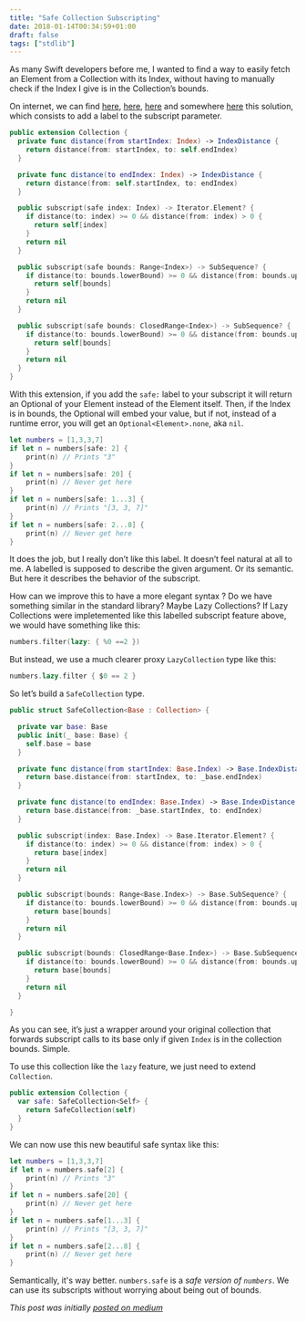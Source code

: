 ```yaml
---
title: "Safe Collection Subscripting"
date: 2018-01-14T00:34:59+01:00
draft: false
tags: ["stdlib"]
---
```


As many Swift developers before me, I wanted to find a way to easily fetch an Element from a Collection with its Index, without having to manually check if the Index I give is in the Collection’s bounds.

On internet, we can find [here](http://ericasadun.com/2015/06/01/swift-safe-array-indexing-my-favorite-thing-of-the-new-week/), [here](http://ericasadun.com/2015/06/24/dear-erica-extend-safe-index/), [here](http://stackoverflow.com/questions/25329186/safe-bounds-checked-array-lookup-in-swift-through-optional-bindings) and somewhere [here](https://medium.com/swift-programming/swift-sequences-ce22d76f120c#.hyyhrxp6i) this solution, which consists to add a label to the subscript parameter.

```swift
public extension Collection {
  private func distance(from startIndex: Index) -> IndexDistance {
    return distance(from: startIndex, to: self.endIndex)
  }

  private func distance(to endIndex: Index) -> IndexDistance {
    return distance(from: self.startIndex, to: endIndex)
  }

  public subscript(safe index: Index) -> Iterator.Element? {
    if distance(to: index) >= 0 && distance(from: index) > 0 {
      return self[index]
    }
    return nil
  }

  public subscript(safe bounds: Range<Index>) -> SubSequence? {
    if distance(to: bounds.lowerBound) >= 0 && distance(from: bounds.upperBound) >= 0 {
      return self[bounds]
    }
    return nil
  }

  public subscript(safe bounds: ClosedRange<Index>) -> SubSequence? {
    if distance(to: bounds.lowerBound) >= 0 && distance(from: bounds.upperBound) > 0 {
      return self[bounds]
    }
    return nil
  }
}
```

With this extension, if you add the `safe:` label to your subscript it will return an Optional of your Element instead of the Element itself. Then, if the Index is in bounds, the Optional will embed your value, but if not, instead of a runtime error, you will get an `Optional<Element>.none`, aka `nil`.

```swift
let numbers = [1,3,3,7]
if let n = numbers[safe: 2] {
    print(n) // Prints "3"
}
if let n = numbers[safe: 20] {
    print(n) // Never get here
}
if let n = numbers[safe: 1...3] {
    print(n) // Prints "[3, 3, 7]"
}
if let n = numbers[safe: 2...8] {
    print(n) // Never get here
}
```

It does the job, but I really don’t like this label. It doesn’t feel natural at all to me. A labelled is supposed to describe the given argument. Or its semantic. But here it describes the behavior of the subscript.

How can we improve this to have a more elegant syntax ? Do we have something similar in the standard library? Maybe Lazy Collections? If Lazy Collections were impletemented like this labelled subscript feature above, we would have something like this:

```swift
numbers.filter(lazy: { %0 ==2 })
```

But instead, we use a much clearer proxy `LazyCollection` type like this:

```swift
numbers.lazy.filter { $0 == 2 }
```

So let’s build a `SafeCollection` type.

```swift
public struct SafeCollection<Base : Collection> {

  private var base: Base
  public init(_ base: Base) {
    self.base = base
  }

  private func distance(from startIndex: Base.Index) -> Base.IndexDistance {
    return base.distance(from: startIndex, to: _base.endIndex)
  }

  private func distance(to endIndex: Base.Index) -> Base.IndexDistance {
    return base.distance(from: _base.startIndex, to: endIndex)
  }

  public subscript(index: Base.Index) -> Base.Iterator.Element? {
    if distance(to: index) >= 0 && distance(from: index) > 0 {
      return base[index]
    }
    return nil
  }

  public subscript(bounds: Range<Base.Index>) -> Base.SubSequence? {
    if distance(to: bounds.lowerBound) >= 0 && distance(from: bounds.upperBound) >= 0 {
      return base[bounds]
    }
    return nil
  }

  public subscript(bounds: ClosedRange<Base.Index>) -> Base.SubSequence? {
    if distance(to: bounds.lowerBound) >= 0 && distance(from: bounds.upperBound) > 0 {
      return base[bounds]
    }
    return nil
  }

}
```

As you can see, it’s just a wrapper around your original collection that forwards subscript calls to its base only if given `Index` is in the collection bounds. Simple.

To use this collection like the `lazy` feature, we just need to extend `Collection`.

```swift
public extension Collection {
  var safe: SafeCollection<Self> {
    return SafeCollection(self)
  }
}
```

We can now use this new beautiful safe syntax like this:

```swift
let numbers = [1,3,3,7]
if let n = numbers.safe[2] {
    print(n) // Prints "3"
}
if let n = numbers.safe[20] {
    print(n) // Never get here
}
if let n = numbers.safe[1...3] {
    print(n) // Prints "[3, 3, 7]"
}
if let n = numbers.safe[2...8] {
    print(n) // Never get here
}
```

Semantically, it's way better. `numbers.safe` is a _safe version of `numbers`_. We can use its subscripts without worrying about being out of bounds.


_This post was initially [posted on medium](https://medium.com/@jegnux/safe-collection-subsripting-in-swift-3771f16f883)_